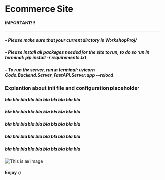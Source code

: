 # Ecommerce Site
####                                     **IMPORTANT!!!**
-----------------------------------------------------------------------------------------------------------------
##### - Please make sure that your current dirctory is WorkshopProj/

##### - Please install all packages needed for the site to run, to do so run in terminal: pip install -r requirements.txt

##### - To run the server, run in terminal: uvicorn Code.Backend.Server_FastAPI.Server:app --reload
                        
                        
### Explantion about init file and configuration placeholder
##### bla bla bla bla bla bla bla bla bla bla
##### bla bla bla bla bla bla bla bla bla bla
##### bla bla bla bla bla bla bla bla bla bla
##### bla bla bla bla bla bla bla bla bla bla
##### bla bla bla bla bla bla bla bla bla bla

![This is an image](https://user-images.githubusercontent.com/25423296/163456779-a8556205-d0a5-45e2-ac17-42d089e3c3f8.png)

####                        Enjoy :)
